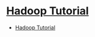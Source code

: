 # [Hadoop Tutorial](https://docs.cloudera.com/documentation/other/tutorial/CDH5/topics/Hadoop-Tutorial.html)

- [Hadoop Tutorial](#hadoop-tutorial)
